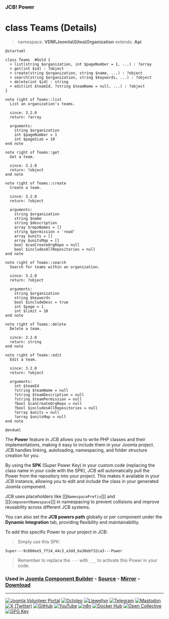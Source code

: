 ### JCB! Power
# class Teams (Details)
> namespace: **VDM\Joomla\Gitea\Organization**
> extends: **Api**

```uml
@startuml

class Teams  #Gold {
  + list(string $organization, int $pageNumber = 1, ...) : ?array
  + get(int $id) : ?object
  + create(string $organization, string $name, ...) : ?object
  + search(string $organization, string $keywords, ...) : ?object
  + delete(int $id) : string
  + edit(int $teamId, ?string $teamName = null, ...) : ?object
}

note right of Teams::list
  List an organization's teams.

  since: 3.2.0
  return: ?array
  
  arguments:
    string $organization
    int $pageNumber = 1
    int $pageSize = 10
end note

note right of Teams::get
  Get a team.

  since: 3.2.0
  return: ?object
end note

note right of Teams::create
  Create a team.

  since: 3.2.0
  return: ?object
  
  arguments:
    string $organization
    string $name
    string $description
    array $repoNames = []
    string $permission = 'read'
    array $units = []
    array $unitsMap = []
    bool $canCreateOrgRepo = null
    bool $includesAllRepositories = null
end note

note right of Teams::search
  Search for teams within an organization.

  since: 3.2.0
  return: ?object
  
  arguments:
    string $organization
    string $keywords
    bool $includeDesc = true
    int $page = 1
    int $limit = 10
end note

note right of Teams::delete
  Delete a team.

  since: 3.2.0
  return: string
end note

note right of Teams::edit
  Edit a team.

  since: 3.2.0
  return: ?object
  
  arguments:
    int $teamId
    ?string $teamName = null
    ?string $teamDescription = null
    ?string $teamPermission = null
    ?bool $canCreateOrgRepo = null
    ?bool $includesAllRepositories = null
    ?array $units = null
    ?array $unitsMap = null
end note

@enduml
```

The **Power** feature in JCB allows you to write PHP classes and their implementations,
making it easy to include them in your Joomla project. JCB handles linking, autoloading,
namespacing, and folder structure creation for you.

By using the **SPK** (Super Power Key) in your custom code (replacing the class name
in your code with the SPK), JCB will automatically pull the Power from the repository
into your project. This makes it available in your JCB instance, allowing you to edit
and include the class in your generated Joomla component.

JCB uses placeholders like [[[`NamespacePrefix`]]] and [[[`ComponentNamespace`]]] in
namespacing to prevent collisions and improve reusability across different JCB systems.

You can also set the **JCB powers path** globally or per component under the
**Dynamic Integration** tab, providing flexibility and maintainability.

To add this specific Power to your project in JCB:

> Simply use this SPK:
```
Super---9c886ee5_ff14_44c3_a3dd_6a30ebf32ca3---Power
```
> Remember to replace the `---` with `___` to activate this Power in your code.

### Used in [Joomla Component Builder](https://www.joomlacomponentbuilder.com) - [Source](https://git.vdm.dev/joomla/Component-Builder) - [Mirror](https://github.com/vdm-io/Joomla-Component-Builder) - [Download](https://git.vdm.dev/joomla/pkg-component-builder/releases)

---
[![Joomla Volunteer Portal](https://img.shields.io/badge/-Joomla-gold?logo=joomla)](https://volunteers.joomla.org/joomlers/1396-llewellyn-van-der-merwe "Join Llewellyn on the Joomla Volunteer Portal: Shaping the Future Together!") [![Octoleo](https://img.shields.io/badge/-Octoleo-black?logo=linux)](https://git.vdm.dev/octoleo "--quiet") [![Llewellyn](https://img.shields.io/badge/-Llewellyn-ffffff?logo=gitea)](https://git.vdm.dev/Llewellyn "Collaborate and Innovate with Llewellyn on Git: Building a Better Code Future!") [![Telegram](https://img.shields.io/badge/-Telegram-blue?logo=telegram)](https://t.me/Joomla_component_builder "Join Llewellyn and the Community on Telegram: Building Joomla Components Together!") [![Mastodon](https://img.shields.io/badge/-Mastodon-9e9eec?logo=mastodon)](https://joomla.social/@llewellyn "Connect and Engage with Llewellyn on Joomla Social: Empowering Communities, One Post at a Time!") [![X (Twitter)](https://img.shields.io/badge/-X-black?logo=x)](https://x.com/llewellynvdm "Join the Conversation with Llewellyn on X: Where Ideas Take Flight!") [![GitHub](https://img.shields.io/badge/-GitHub-181717?logo=github)](https://github.com/Llewellynvdm "Build, Innovate, and Thrive with Llewellyn on GitHub: Turning Ideas into Impact!") [![YouTube](https://img.shields.io/badge/-YouTube-ff0000?logo=youtube)](https://www.youtube.com/@OctoYou "Explore, Learn, and Create with Llewellyn on YouTube: Your Gateway to Inspiration!") [![n8n](https://img.shields.io/badge/-n8n-black?logo=n8n)](https://n8n.io/creators/octoleo "Effortless Automation and Impactful Workflows with Llewellyn on n8n!") [![Docker Hub](https://img.shields.io/badge/-Docker-grey?logo=docker)](https://hub.docker.com/u/llewellyn "Llewellyn on Docker: Containerize Your Creativity!") [![Open Collective](https://img.shields.io/badge/-Donate-green?logo=opencollective)](https://opencollective.com/joomla-component-builder "Donate towards JCB: Help Llewellyn financially so he can continue developing this great tool!") [![GPG Key](https://img.shields.io/badge/-GPG-blue?logo=gnupg)](https://git.vdm.dev/Llewellyn/gpg "Unlock Trust and Security with Llewellyn's GPG Key: Your Gateway to Verified Connections!")